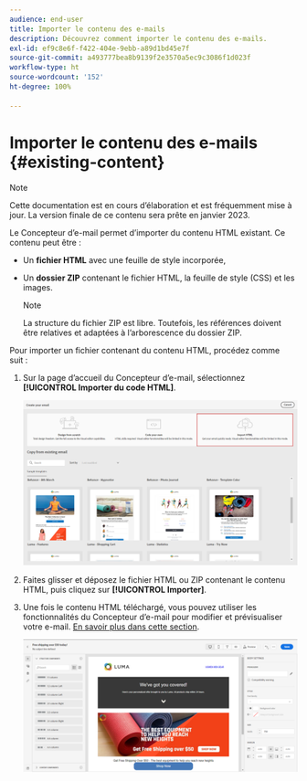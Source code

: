 ```yaml
---
audience: end-user
title: Importer le contenu des e-mails
description: Découvrez comment importer le contenu des e-mails.
exl-id: ef9c8e6f-f422-404e-9ebb-a89d1bd45e7f
source-git-commit: a493777bea8b9139f2e3570a5ec9c3086f1d023f
workflow-type: ht
source-wordcount: '152'
ht-degree: 100%

---
```


# Importer le contenu des e-mails {#existing-content}

>[!NOTE]
>
>Cette documentation est en cours d’élaboration et est fréquemment mise à jour. La version finale de ce contenu sera prête en janvier 2023.

Le Concepteur d’e-mail permet d’importer du contenu HTML existant. Ce contenu peut être :

* Un **fichier HTML** avec une feuille de style incorporée,
* Un **dossier ZIP** contenant le fichier HTML, la feuille de style (CSS) et les images.

   >[!NOTE]
   >
   >La structure du fichier ZIP est libre. Toutefois, les références doivent être relatives et adaptées à l’arborescence du dossier ZIP.

Pour importer un fichier contenant du contenu HTML, procédez comme suit :

1. Sur la page d’accueil du Concepteur d’e-mail, sélectionnez **[!UICONTROL Importer du code HTML]**.

   ![](assets/import-html_2.png)

1. Faites glisser et déposez le fichier HTML ou ZIP contenant le contenu HTML, puis cliquez sur **[!UICONTROL Importer]**.

1. Une fois le contenu HTML téléchargé, vous pouvez utiliser les fonctionnalités du Concepteur d’e-mail pour modifier et prévisualiser votre e-mail. [En savoir plus dans cette section](create-email-content.md).

   ![](assets/html-imported.png)